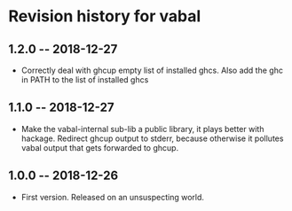 # Revision history for vabal

## 1.2.0 -- 2018-12-27

* Correctly deal with ghcup empty list of installed ghcs. Also add the ghc in PATH to the list of installed ghcs

## 1.1.0 -- 2018-12-27

* Make the vabal-internal sub-lib a public library, it plays better with hackage. Redirect ghcup output to stderr,
  because otherwise it pollutes vabal output that gets forwarded to ghcup.
 
## 1.0.0 -- 2018-12-26

* First version. Released on an unsuspecting world.

